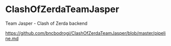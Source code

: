 # ClashOfZerdaTeamJasper
Team Jasper - Clash of Zerda backend

<a>https://github.com/bncbodrogi/ClashOfZerdaTeamJasper/blob/master/pipeline.md</a>
